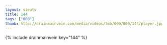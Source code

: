 ```yaml
--- 
layout: sieutv
title: 144
tags: ["000"]
thumb: http://drainmainvein.com/media/videos/tmb/000/000/144/player.jpg
---
```

{% include drainmainvein key="144" %} 
